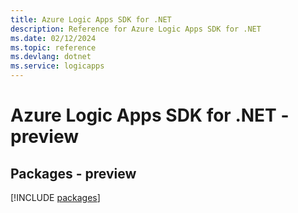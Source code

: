```yaml
---
title: Azure Logic Apps SDK for .NET
description: Reference for Azure Logic Apps SDK for .NET
ms.date: 02/12/2024
ms.topic: reference
ms.devlang: dotnet
ms.service: logicapps
---
```

# Azure Logic Apps SDK for .NET - preview
## Packages - preview
[!INCLUDE [packages](logic-apps-index.md)]